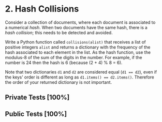 # 2. Hash Collisions

Consider a collection of documents, where each document is associated to a numerical *hash*. When two documents have the same hash, there is a *hash collision*; this needs to be detected and avoided.


Write a Python function called `collisions(alist)` that receives a list of positive integers `alist` and returns a dictionary with the frequency of the hash associated to each element in the list. As the hash function, use the modulus-8 of the sum of the digits in the number. For example, if the number is 24 then the hash is 6 (because (2 + 4) % 8 = 6).


Note that two dictionaries `d1` and `d2` are considered equal (`d1 == d2`), even if the keys' order is different as long as `d1.items() == d2.items()`. Therefore the order of your returned dictionary is not important.



## Private Tests [100%]

## Public Tests [100%]
